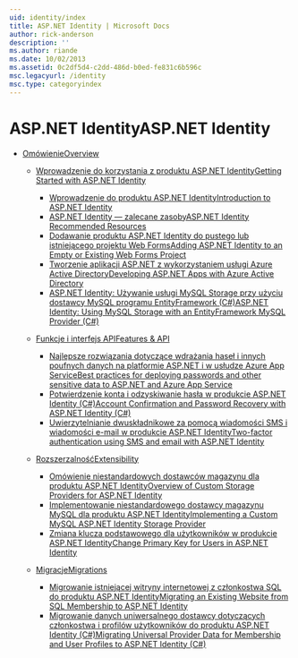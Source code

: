 ```yaml
---
uid: identity/index
title: ASP.NET Identity | Microsoft Docs
author: rick-anderson
description: ''
ms.author: riande
ms.date: 10/02/2013
ms.assetid: 0c2df5d4-c2dd-486d-b0ed-fe831c6b596c
msc.legacyurl: /identity
msc.type: categoryindex
---
```

<a name="aspnet-identity"></a><span data-ttu-id="36a4b-102">ASP.NET Identity</span><span class="sxs-lookup"><span data-stu-id="36a4b-102">ASP.NET Identity</span></span>
====================
- [<span data-ttu-id="36a4b-103">Omówienie</span><span class="sxs-lookup"><span data-stu-id="36a4b-103">Overview</span></span>](overview/index.md)

    - [<span data-ttu-id="36a4b-104">Wprowadzenie do korzystania z produktu ASP.NET Identity</span><span class="sxs-lookup"><span data-stu-id="36a4b-104">Getting Started with ASP.NET Identity</span></span>](overview/getting-started/index.md)

        - [<span data-ttu-id="36a4b-105">Wprowadzenie do produktu ASP.NET Identity</span><span class="sxs-lookup"><span data-stu-id="36a4b-105">Introduction to ASP.NET Identity</span></span>](overview/getting-started/introduction-to-aspnet-identity.md)
        - [<span data-ttu-id="36a4b-106">ASP.NET Identity — zalecane zasoby</span><span class="sxs-lookup"><span data-stu-id="36a4b-106">ASP.NET Identity Recommended Resources</span></span>](overview/getting-started/aspnet-identity-recommended-resources.md)
        - [<span data-ttu-id="36a4b-107">Dodawanie produktu ASP.NET Identity do pustego lub istniejącego projektu Web Forms</span><span class="sxs-lookup"><span data-stu-id="36a4b-107">Adding ASP.NET Identity to an Empty or Existing Web Forms Project</span></span>](overview/getting-started/adding-aspnet-identity-to-an-empty-or-existing-web-forms-project.md)
        - [<span data-ttu-id="36a4b-108">Tworzenie aplikacji ASP.NET z wykorzystaniem usługi Azure Active Directory</span><span class="sxs-lookup"><span data-stu-id="36a4b-108">Developing ASP.NET Apps with Azure Active Directory</span></span>](overview/getting-started/developing-aspnet-apps-with-windows-azure-active-directory.md)
        - [<span data-ttu-id="36a4b-109">ASP.NET Identity: Używanie usługi MySQL Storage przy użyciu dostawcy MySQL programu EntityFramework (C#)</span><span class="sxs-lookup"><span data-stu-id="36a4b-109">ASP.NET Identity: Using MySQL Storage with an EntityFramework MySQL Provider (C#)</span></span>](overview/getting-started/aspnet-identity-using-mysql-storage-with-an-entityframework-mysql-provider.md)
    - [<span data-ttu-id="36a4b-110">Funkcje i interfejs API</span><span class="sxs-lookup"><span data-stu-id="36a4b-110">Features & API</span></span>](overview/features-api/index.md)

        - [<span data-ttu-id="36a4b-111">Najlepsze rozwiązania dotyczące wdrażania haseł i innych poufnych danych na platformie ASP.NET i w usłudze Azure App Service</span><span class="sxs-lookup"><span data-stu-id="36a4b-111">Best practices for deploying passwords and other sensitive data to ASP.NET and Azure App Service</span></span>](overview/features-api/best-practices-for-deploying-passwords-and-other-sensitive-data-to-aspnet-and-azure.md)
        - [<span data-ttu-id="36a4b-112">Potwierdzenie konta i odzyskiwanie hasła w produkcie ASP.NET Identity (C#)</span><span class="sxs-lookup"><span data-stu-id="36a4b-112">Account Confirmation and Password Recovery with ASP.NET Identity (C#)</span></span>](overview/features-api/account-confirmation-and-password-recovery-with-aspnet-identity.md)
        - [<span data-ttu-id="36a4b-113">Uwierzytelnianie dwuskładnikowe za pomocą wiadomości SMS i wiadomości e-mail w produkcie ASP.NET Identity</span><span class="sxs-lookup"><span data-stu-id="36a4b-113">Two-factor authentication using SMS and email with ASP.NET Identity</span></span>](overview/features-api/two-factor-authentication-using-sms-and-email-with-aspnet-identity.md)
    - [<span data-ttu-id="36a4b-114">Rozszerzalność</span><span class="sxs-lookup"><span data-stu-id="36a4b-114">Extensibility</span></span>](overview/extensibility/index.md)

        - [<span data-ttu-id="36a4b-115">Omówienie niestandardowych dostawców magazynu dla produktu ASP.NET Identity</span><span class="sxs-lookup"><span data-stu-id="36a4b-115">Overview of Custom Storage Providers for ASP.NET Identity</span></span>](overview/extensibility/overview-of-custom-storage-providers-for-aspnet-identity.md)
        - [<span data-ttu-id="36a4b-116">Implementowanie niestandardowego dostawcy magazynu MySQL dla produktu ASP.NET Identity</span><span class="sxs-lookup"><span data-stu-id="36a4b-116">Implementing a Custom MySQL ASP.NET Identity Storage Provider</span></span>](overview/extensibility/implementing-a-custom-mysql-aspnet-identity-storage-provider.md)
        - [<span data-ttu-id="36a4b-117">Zmiana klucza podstawowego dla użytkowników w produkcie ASP.NET Identity</span><span class="sxs-lookup"><span data-stu-id="36a4b-117">Change Primary Key for Users in ASP.NET Identity</span></span>](overview/extensibility/change-primary-key-for-users-in-aspnet-identity.md)
    - [<span data-ttu-id="36a4b-118">Migracje</span><span class="sxs-lookup"><span data-stu-id="36a4b-118">Migrations</span></span>](overview/migrations/index.md)

        - [<span data-ttu-id="36a4b-119">Migrowanie istniejącej witryny internetowej z członkostwa SQL do produktu ASP.NET Identity</span><span class="sxs-lookup"><span data-stu-id="36a4b-119">Migrating an Existing Website from SQL Membership to ASP.NET Identity</span></span>](overview/migrations/migrating-an-existing-website-from-sql-membership-to-aspnet-identity.md)
        - [<span data-ttu-id="36a4b-120">Migrowanie danych uniwersalnego dostawcy dotyczących członkostwa i profilów użytkowników do produktu ASP.NET Identity (C#)</span><span class="sxs-lookup"><span data-stu-id="36a4b-120">Migrating Universal Provider Data for Membership and User Profiles to ASP.NET Identity (C#)</span></span>](overview/migrations/migrating-universal-provider-data-for-membership-and-user-profiles-to-aspnet-identity.md)
